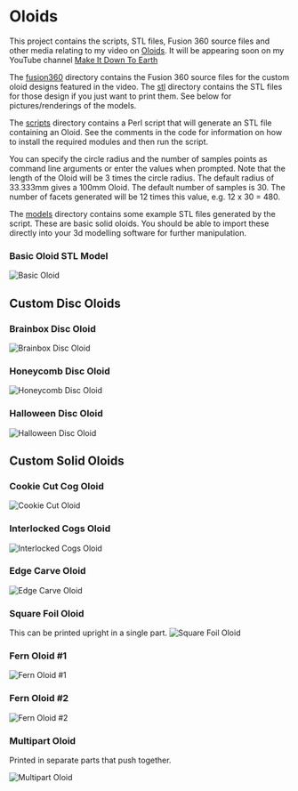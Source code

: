 # Oloids
This project contains the scripts, STL files, Fusion 360 source files and other media relating to my video on [Oloids](https://en.wikipedia.org/wiki/Oloid).  It will be appearing soon on my YouTube channel [Make It Down To Earth](https://www.youtube.com/channel/UCGBt41ue4j5QFqwPg0efcfQ)

The [fusion360](fusion360) directory contains the Fusion 360 source files for the custom oloid designs featured in the video.  The [stl](stl) directory contains the STL files for those design if you just want to print them.  See below for pictures/renderings of the models.

The [scripts](scripts) directory contains a Perl script that will
generate an STL file containing an Oloid.  See the comments in the
code for information on how to install the required modules and then
run the script.

You can specify the circle radius and the number of samples points as
command line arguments or enter the values when prompted.  Note that the
length of the Oloid will be 3 times the circle radius.  The default
radius of 33.333mm gives a 100mm Oloid.  The default number of samples
is 30.  The number of facets generated will be 12 times this value,
e.g. 12 x 30 = 480.

The [models](models) directory contains some example STL files generated
by the script.  These are basic solid oloids.  You should be able to import these directly into your 3d modelling software for further manipulation.

### Basic Oloid STL Model
![Basic Oloid](images/Basic-Oloid.png)

## Custom Disc Oloids

### Brainbox Disc Oloid
![Brainbox Disc Oloid](images/Brainbox-Disc-Oloid.png)

### Honeycomb Disc Oloid
![Honeycomb Disc Oloid](images/Honeycomb-Disc-Oloid.png)

### Halloween Disc Oloid
![Halloween Disc Oloid](images/Halloween-Disc-Oloid.png)

## Custom Solid Oloids

### Cookie Cut Cog Oloid
![Cookie Cut Oloid](images/Cookie-Cut-Cog-Oloid.png)

### Interlocked Cogs Oloid
![Interlocked Cogs Oloid](images/Interlocked-Cogs-Oloid.png)

### Edge Carve Oloid
![Edge Carve Oloid](images/Edge-Carve-Oloid.png)

### Square Foil Oloid
This can be printed upright in a single part.
![Square Foil Oloid](images/Square-Foil-Oloid.png)

### Fern Oloid #1
![Fern Oloid #1](images/Fern-Oloid-1.png)

### Fern Oloid #2
![Fern Oloid #2](images/Fern-Oloid-2.png)

### Multipart Oloid
Printed in separate parts that push together.

![Multipart Oloid](images/Multipart-Oloid.png)

